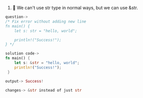 1. 🌟 We can't use str type in normal ways, but we can use &str.
```rust
question->
/* Fix error without adding new line
fn main() {
    let s: str = "hello, world";

    println!("Success!");
} */

solution code->
fn main() {
    let s: &str = "hello, world";
    println!("Success!");
 }

output-> Success!

changes-> &str instead of just str 
```
